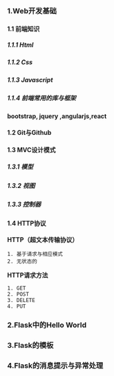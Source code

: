 ### 1.Web开发基础



#### 1.1 前端知识

##### 1.1.1 Html

##### 1.1.2 Css

##### 1.1.3 Javascript

##### 1.1.4 前端常用的库与框架 

**bootstrap, jquery ,angularjs,react**



#### 1.2 Git与Github



#### 1.3 MVC设计模式

##### 1.3.1 模型

##### 1.3.2 视图

##### 1.3.3 控制器



#### 1.4 HTTP协议

**HTTP（超文本传输协议）**

```
1. 基于请求与相应模式
2. 无状态的 
```

**HTTP请求方法**

```
1. GET
2. POST
3. DELETE
4. PUT
```



### 2.Flask中的Hello World



### 3.Flask的模板



### 4.Flask的消息提示与异常处理

